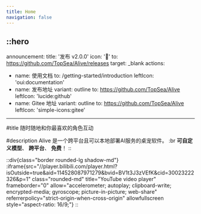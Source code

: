 ```yaml
---
title: Home
navigation: false
---
```


::hero
---
announcement:
  title: '发布 v2.0.0'
  icon: '🎉'
  to: https://github.com/TopSea/Alive/releases
  target: _blank
actions:
  - name: 使用文档
    to: /getting-started/introduction
    leftIcon: 'oui:documentation'
  - name: 发布地址
    variant: outline
    to: https://github.com/TopSea/Alive
    leftIcon: 'lucide:github'
  - name: Gitee 地址
    variant: outline
    to: https://github.com/TopSea/Alive
    leftIcon: 'simple-icons:gitee'
---

#title
随时随地和你最喜欢的角色互动

#description
Alive 是一个跨平台且可以本地部署AI服务的桌宠软件。 :br **可自定义模型**、 **跨平台**、 **免费**！
::

::div{class="border rounded-lg shadow-md"}
  :iframe{src="//player.bilibili.com/player.html?isOutside=true&aid=114528087971279&bvid=BV1t3J3zVEfK&cid=30023222326&p=1" class="rounded-md" title="YouTube video player" frameborder="0" allow="accelerometer; autoplay; clipboard-write; encrypted-media; gyroscope; picture-in-picture; web-share" referrerpolicy="strict-origin-when-cross-origin" allowfullscreen style="aspect-ratio: 16/9;"}
::
